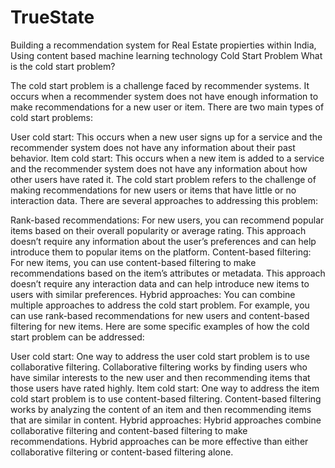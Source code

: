 # TrueState
Building a recommendation system for Real Estate propierties within India, Using content based  machine learning technology
Cold Start Problem
What is the cold start problem?

The cold start problem is a challenge faced by recommender systems. It occurs when a recommender system does not have enough information to make recommendations for a new user or item. There are two main types of cold start problems:

User cold start: This occurs when a new user signs up for a service and the recommender system does not have any information about their past behavior.
Item cold start: This occurs when a new item is added to a service and the recommender system does not have any information about how other users have rated it.
The cold start problem refers to the challenge of making recommendations for new users or items that have little or no interaction data. There are several approaches to addressing this problem:

Rank-based recommendations: For new users, you can recommend popular items based on their overall popularity or average rating. This approach doesn’t require any information about the user’s preferences and can help introduce them to popular items on the platform.
Content-based filtering: For new items, you can use content-based filtering to make recommendations based on the item’s attributes or metadata. This approach doesn’t require any interaction data and can help introduce new items to users with similar preferences.
Hybrid approaches: You can combine multiple approaches to address the cold start problem. For example, you can use rank-based recommendations for new users and content-based filtering for new items.
Here are some specific examples of how the cold start problem can be addressed:

User cold start: One way to address the user cold start problem is to use collaborative filtering. Collaborative filtering works by finding users who have similar interests to the new user and then recommending items that those users have rated highly.
Item cold start: One way to address the item cold start problem is to use content-based filtering. Content-based filtering works by analyzing the content of an item and then recommending items that are similar in content.
Hybrid approaches: Hybrid approaches combine collaborative filtering and content-based filtering to make recommendations. Hybrid approaches can be more effective than either collaborative filtering or content-based filtering alone.
